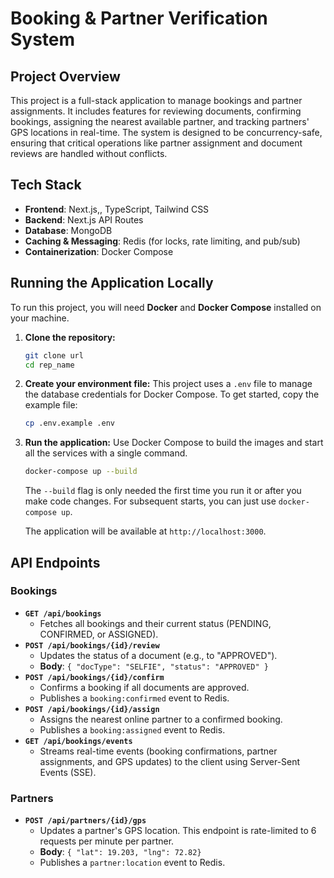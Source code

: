 # Booking & Partner Verification System

## Project Overview

This project is a full-stack application to manage bookings and partner assignments. It includes features for reviewing  documents, confirming bookings, assigning the nearest available partner, and tracking partners' GPS locations in real-time. The system is designed to be concurrency-safe, ensuring that critical operations like partner assignment and document reviews are handled without conflicts.

## Tech Stack

* **Frontend**: Next.js,, TypeScript, Tailwind CSS
* **Backend**: Next.js API Routes
* **Database**: MongoDB
* **Caching & Messaging**: Redis (for locks, rate limiting, and pub/sub)
* **Containerization**: Docker Compose

## Running the Application Locally

To run this project, you will need **Docker** and **Docker Compose** installed on your machine.

1.  **Clone the repository:**
    ```bash
    git clone url
    cd rep_name
    ```

2.  **Create your environment file:**
    This project uses a `.env` file to manage the database credentials for Docker Compose. To get started, copy the example file:
    ```bash
    cp .env.example .env
    ```

3.  **Run the application:**
    Use Docker Compose to build the images and start all the services with a single command.
    ```bash
    docker-compose up --build
    ```
    The `--build` flag is only needed the first time you run it or after you make code changes. For subsequent starts, you can just use `docker-compose up`.

    The application will be available at `http://localhost:3000`.


## API Endpoints

### Bookings

* **`GET /api/bookings`**
    * Fetches all bookings and their current status (PENDING, CONFIRMED, or ASSIGNED).
* **`POST /api/bookings/{id}/review`**
    * Updates the status of a document (e.g., to "APPROVED").
    * **Body**: `{ "docType": "SELFIE", "status": "APPROVED" }`
* **`POST /api/bookings/{id}/confirm`**
    * Confirms a booking if all documents are approved.
    * Publishes a `booking:confirmed` event to Redis.
* **`POST /api/bookings/{id}/assign`**
    * Assigns the nearest online partner to a confirmed booking.
    * Publishes a `booking:assigned` event to Redis.
* **`GET /api/bookings/events`**
    * Streams real-time events (booking confirmations, partner assignments, and GPS updates) to the client using Server-Sent Events (SSE).

### Partners

* **`POST /api/partners/{id}/gps`**
    * Updates a partner's GPS location. This endpoint is rate-limited to 6 requests per minute per partner.
    * **Body**: `{ "lat": 19.203, "lng": 72.82}`
    * Publishes a `partner:location` event to Redis.